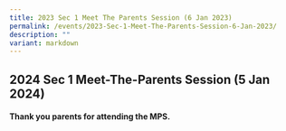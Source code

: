 ```yaml
---
title: 2023 Sec 1 Meet The Parents Session (6 Jan 2023)
permalink: /events/2023-Sec-1-Meet-The-Parents-Session-6-Jan-2023/
description: ""
variant: markdown
---
```

## 2024 Sec 1 Meet-The-Parents Session (5 Jan 2024)

#### Thank you parents for attending the MPS.